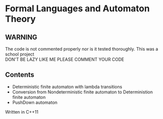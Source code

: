 # Formal Languages and Automaton Theory



## WARNING
The code is not commented properly nor is it tested thoroughly.  This was a school project  
DON'T BE LAZY LIKE ME PLEASE COMMENT YOUR CODE 


## Contents
* Deterministic finite automaton with lambda transitions
* Conversion from Nondeterministic finite automaton to Deterministion finite automaton 
* PushDown automaton 

Written in C++11